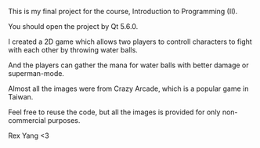 This is my final project for the course, Introduction to Programming (II).

You should open the project by Qt 5.6.0.

I created a 2D game which allows two players to controll characters to fight with each other by throwing water balls.

And the players can gather the mana for water balls with better damage or superman-mode.

Almost all the images were from Crazy Arcade, which is a popular game in Taiwan.

Feel free to reuse the code, but all the images is provided for only non-commercial purposes.

Rex Yang <3
